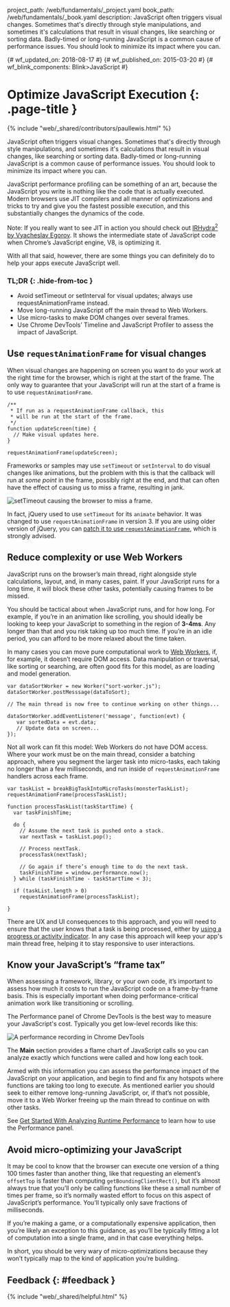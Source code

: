 project_path: /web/fundamentals/_project.yaml
book_path: /web/fundamentals/_book.yaml
description: JavaScript often triggers visual changes. Sometimes that's directly through style manipulations, and sometimes it's calculations that result in visual changes, like searching or sorting data. Badly-timed or long-running JavaScript is a common cause of performance issues. You should look to minimize its impact where you can.

{# wf_updated_on: 2018-08-17 #}
{# wf_published_on: 2015-03-20 #}
{# wf_blink_components: Blink>JavaScript #}

# Optimize JavaScript Execution {: .page-title }

{% include "web/_shared/contributors/paullewis.html" %}

JavaScript often triggers visual changes. Sometimes that's directly
through style manipulations, and sometimes it's calculations that
result in visual changes, like searching or sorting data. Badly-timed
or long-running JavaScript is a common cause of performance issues.
You should look to minimize its impact where you can.

JavaScript performance profiling can be something of an art, because the JavaScript you write is
nothing like the code that is actually executed. Modern browsers use JIT compilers and all manner
of optimizations and tricks to try and give you the fastest possible execution, and this
substantially changes the dynamics of the code.

Note: If you really want to see JIT in action you should check out
<a href='http://mrale.ph/irhydra/2/'>IRHydra<sup>2</sup> by Vyacheslav Egorov</a>.
It shows the intermediate state of JavaScript code when Chrome’s JavaScript engine, V8, is
optimizing it.

With all that said, however, there are some things you can definitely do to help your apps execute
JavaScript well.

### TL;DR {: .hide-from-toc }

* Avoid setTimeout or setInterval for visual updates; always use requestAnimationFrame instead.
* Move long-running JavaScript off the main thread to Web Workers.
* Use micro-tasks to make DOM changes over several frames.
* Use Chrome DevTools’ Timeline and JavaScript Profiler to assess the impact of JavaScript.

## Use `requestAnimationFrame` for visual changes

When visual changes are happening on screen you want to do your work at the right time for the
browser, which is right at the start of the frame. The only way to guarantee that your JavaScript
will run at the start of a frame is to use `requestAnimationFrame`.


    /**
     * If run as a requestAnimationFrame callback, this
     * will be run at the start of the frame.
     */
    function updateScreen(time) {
      // Make visual updates here.
    }

    requestAnimationFrame(updateScreen);


Frameworks or samples may use `setTimeout` or `setInterval` to do visual changes like animations,
but the problem with this is that the callback will run at _some point_ in the frame, possibly right
 at the end, and that can often have the effect of causing us to miss a frame, resulting in jank.

<img src="images/optimize-javascript-execution/settimeout.jpg" alt="setTimeout causing the browser to miss a frame.">

In fact, jQuery used to use `setTimeout` for its `animate` behavior. It was changed to use
`requestAnimationFrame` in version 3.
If you are using older version of jQuery, you can
[patch it to use `requestAnimationFrame`](https://github.com/gnarf/jquery-requestAnimationFrame),
which is strongly advised.


## Reduce complexity or use Web Workers

JavaScript runs on the browser’s main thread, right alongside style calculations, layout, and, in
many cases, paint. If your JavaScript runs for a long time, it will block these other tasks,
potentially causing frames to be missed.

You should be tactical about when JavaScript runs, and for how long. For example, if you’re in an
animation like scrolling, you should ideally be looking to keep your JavaScript to something in the
region of **3-4ms**. Any longer than that and you risk taking up too much time. If you’re in an idle
 period, you can afford to be more relaxed about the time taken.

In many cases you can move pure computational work to
[Web Workers](https://developer.mozilla.org/en-US/docs/Web/API/Web_Workers_API/basic_usage),
if, for example, it doesn’t require DOM access. Data manipulation or traversal,
like sorting or searching, are often good fits for this model, as are loading and model generation.


    var dataSortWorker = new Worker("sort-worker.js");
    dataSortWorker.postMesssage(dataToSort);

    // The main thread is now free to continue working on other things...

    dataSortWorker.addEventListener('message', function(evt) {
       var sortedData = evt.data;
       // Update data on screen...
    });



Not all work can fit this model: Web Workers do not have DOM access. Where your work must be on the
main thread, consider a batching approach, where you segment the larger task into micro-tasks, each
taking no longer than a few milliseconds, and run inside of `requestAnimationFrame` handlers across
each frame.


    var taskList = breakBigTaskIntoMicroTasks(monsterTaskList);
    requestAnimationFrame(processTaskList);

    function processTaskList(taskStartTime) {
      var taskFinishTime;

      do {
        // Assume the next task is pushed onto a stack.
        var nextTask = taskList.pop();

        // Process nextTask.
        processTask(nextTask);

        // Go again if there’s enough time to do the next task.
        taskFinishTime = window.performance.now();
      } while (taskFinishTime - taskStartTime < 3);

      if (taskList.length > 0)
        requestAnimationFrame(processTaskList);

    }


There are UX and UI consequences to this approach, and you will need to ensure that the user knows
that a task is being processed, either by [using a progress or activity indicator](https://www.google.com/design/spec/components/progress-activity.html).
In any case this approach will keep your app's main thread free, helping it to stay responsive to
user interactions.

## Know your JavaScript’s “frame tax”

When assessing a framework, library, or your own code, it’s important to assess
how much it costs to run the JavaScript code on a frame-by-frame basis. This is
especially important when doing performance-critical animation work like
transitioning or scrolling.

The Performance panel of Chrome DevTools is the best way to measure your
JavaScript's cost. Typically you get low-level records like this:

<img src="images/optimize-javascript-execution/low-js-detail.png"
     alt="A performance recording in Chrome DevTools">

The **Main** section provides a flame chart of JavaScript calls so you
can analyze exactly which functions were called and how long each took.

Armed with this information you can assess the performance impact of the
JavaScript on your application, and begin to find and fix any hotspots where
functions are taking too long to execute. As mentioned earlier you should seek
to either remove long-running JavaScript, or, if that’s not possible, move it
to a Web Worker freeing up the main thread to continue on with other tasks.

See [Get Started With Analyzing Runtime Performance][GS] to learn how to use
the Performance panel.

[GS]: /web/tools/chrome-devtools/evaluate-performance/

## Avoid micro-optimizing your JavaScript

It may be cool to know that the browser can execute one version of a thing 100 times faster than
another thing, like that requesting an element’s `offsetTop` is faster than computing
`getBoundingClientRect()`, but it’s almost always true that you’ll only be calling functions like
these a small number of times per frame, so it’s normally wasted effort to focus on this aspect of
JavaScript’s performance. You'll typically only save fractions of milliseconds.

If you’re making a game, or a computationally expensive application, then you’re likely an exception
 to this guidance, as you’ll be typically fitting a lot of computation into a single frame, and in
that case everything helps.

In short, you should be very wary of micro-optimizations because they won’t typically map to the
kind of application you’re building.

## Feedback {: #feedback }

{% include "web/_shared/helpful.html" %}
